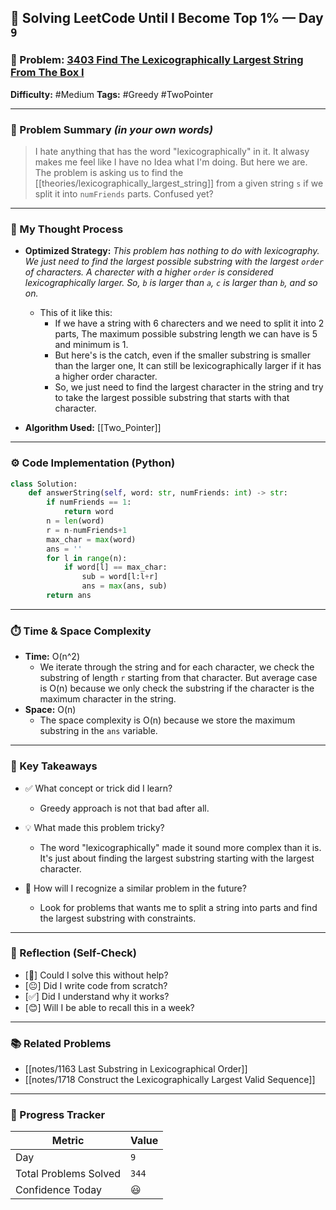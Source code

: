 ## 🧠 Solving LeetCode Until I Become Top 1% — Day `9`

### 🔹 Problem: [3403 Find The Lexicographically Largest String From The Box I](https://leetcode.com/problems/find-the-lexicographically-largest-string-from-the-box-i/description/?envType=daily-question&envId=2025-06-04)

**Difficulty:** #Medium
**Tags:** #Greedy #TwoPointer

---

### 📝 Problem Summary _(in your own words)_

> I hate anything that has the word "lexicographically" in it. It alwasy makes me feel like I have no Idea what I'm doing. But here we are. The problem is asking us to find the [[theories/lexicographically_largest_string]] from a given string `s` if we split it into `numFriends` parts. Confused yet?

---

### 🧠 My Thought Process

- **Optimized Strategy:**
  _This problem has nothing to do with lexicography. We just need to find the largest possible substring with the largest `order` of characters. A charecter with a higher `order` is considered lexicographically larger. So, `b` is larger than `a`, `c` is larger than `b`, and so on._

  - This of it like this:
    - If we have a string with 6 charecters and we need to split it into 2 parts, The maximum possible substring length we can have is 5 and minimum is 1.
    - But here's is the catch, even if the smaller substring is smaller than the larger one, It can still be lexicographically larger if it has a higher order character.
    - So, we just need to find the largest character in the string and try to take the largest possible substring that starts with that character.

- **Algorithm Used:**
  [[Two_Pointer]]

---

### ⚙️ Code Implementation (Python)

```python
class Solution:
    def answerString(self, word: str, numFriends: int) -> str:
        if numFriends == 1:
            return word
        n = len(word)
        r = n-numFriends+1
        max_char = max(word)
        ans = ''
        for l in range(n):
            if word[l] == max_char:
                sub = word[l:l+r]
                ans = max(ans, sub)
        return ans
```

---

### ⏱️ Time & Space Complexity

- **Time:** O(n^2)
  - We iterate through the string and for each character, we check the substring of length `r` starting from that character. But average case is O(n) because we only check the substring if the character is the maximum character in the string.
- **Space:** O(n)
  - The space complexity is O(n) because we store the maximum substring in the `ans` variable.

---

### 🧩 Key Takeaways

- ✅ What concept or trick did I learn?

  - Greedy approach is not that bad after all.

- 💡 What made this problem tricky?
  - The word "lexicographically" made it sound more complex than it is. It's just about finding the largest substring starting with the largest character.
- 💭 How will I recognize a similar problem in the future?
  - Look for problems that wants me to split a string into parts and find the largest substring with constraints.

---

### 🔁 Reflection (Self-Check)

- [🫰] Could I solve this without help?
- [😐] Did I write code from scratch?
- [✅] Did I understand why it works?
- [😊] Will I be able to recall this in a week?

---

### 📚 Related Problems

- [[notes/1163 Last Substring in Lexicographical Order]]
- [[notes/1718 Construct the Lexicographically Largest Valid Sequence]]

---

### 🚀 Progress Tracker

| Metric                | Value |
| --------------------- | ----- |
| Day                   | `9`   |
| Total Problems Solved | `344` |
| Confidence Today      | 😃    |
